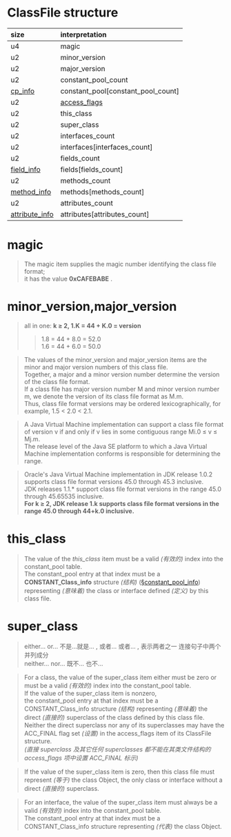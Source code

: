 # ClassFile structure

| size                                | interpretation                     |
|:------------------------------------|:-----------------------------------|
| u4                                  | magic                              |
| u2                                  | minor_version                      |
| u2                                  | major_version                      |
| u2                                  | constant_pool_count                |
| [cp_info](constant_pool_info.md)    | constant_pool[constant_pool_count] |
| u2                                  | [access_flags](access_flags.md)    |
| u2                                  | this_class                         |
| u2                                  | super_class                        |
| u2                                  | interfaces_count                   |
| u2                                  | interfaces[interfaces_count]       |
| u2                                  | fields_count                       |
| [field_info](field_info.md)         | fields[fields_count]               |
| u2                                  | methods_count                      |
| [method_info](method_info.md)       | methods[methods_count]             |
| u2                                  | attributes_count                   |
| [attribute_info](attribute_info.md) | attributes[attributes_count]       |


# magic

> The magic item supplies the magic number identifying the class file format;\
> it has the value **0xCAFEBABE** .

# minor_version,major_version

> all in one: **k ≥ 2, 1.K = 44 + K.0 = version**
> > 1.8 = 44 + 8.0 = 52.0\
> > 1.6 = 44 + 6.0 = 50.0

> The values of the minor_version and major_version items are the minor and major version numbers of this class file.\
> Together, a major and a minor version number determine the version of the class file format.\
> If a class file has major version number M and minor version number m, we denote the version of its class file format as M.m.\
> Thus, class file format versions may be ordered lexicographically, for example, 1.5 < 2.0 < 2.1.

> A Java Virtual Machine implementation can support a class file format of version v if and only if v lies in some contiguous range Mi.0 ≤ v ≤ Mj.m.\
> The release level of the Java SE platform to which a Java Virtual Machine implementation conforms is responsible for determining the range.

> Oracle's Java Virtual Machine implementation in JDK release 1.0.2 supports class file format versions 45.0 through 45.3 inclusive.\
> JDK releases 1.1.* support class file format versions in the range 45.0 through 45.65535 inclusive.\
> **For k ≥ 2, JDK release 1.k supports class file format versions in the range 45.0 through 44+k.0 inclusive.**


# this_class

> The value of the *this_class* item must be a valid *(有效的)* index into the constant_pool table.\
> The constant_pool entry at that index must be a **CONSTANT_Class_info** structure *(结构)* ([§constant_pool_info](constant_pool_info.md)) \
> representing *(意味着)* the class or interface defined *(定义)* by this class file.

# super_class

> either... or... 不是...就是... , 或者... 或者... , 表示两者之一 连接句子中两个并列成分\
> neither... nor... 既不... 也不...

> For a class, the value of the super_class item either must be zero or must be a valid *(有效的)* index into the constant_pool table.\
> If the value of the super_class item is nonzero,\
> the constant_pool entry at that index must be a CONSTANT_Class_info structure *(结构)* representing *(意味着)* the direct *(直接的)* superclass of the class defined by this class file.\
> Neither the direct superclass nor any of its superclasses may have the ACC_FINAL flag set *(设置)* in the access_flags item of its ClassFile structure.\
> *(直接 superclass 及其它任何 superclasses 都不能在其类文件结构的access_flags 项中设置 ACC_FINAL 标示)*

> If the value of the super_class item is zero, then this class file must represent *(等于)* the class Object, the only class or interface without a direct *(直接的)* superclass.

> For an interface, the value of the super_class item must always be a valid *(有效的)* index into the constant_pool table.\
> The constant_pool entry at that index must be a CONSTANT_Class_info structure representing *(代表)* the class Object.